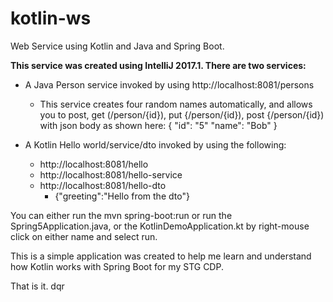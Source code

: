 # kotlin-ws
Web Service using Kotlin and Java and Spring Boot.

**This service was created using IntelliJ 2017.1. There are two services:**

  - A Java Person service invoked by using http://localhost:8081/persons
    - This service creates four random names automatically, and allows you to post, get (/person/{id}), put {/person/{id}), post {/person/{id}) with json body as shown here:
      {
        "id": "5"
        "name": "Bob"
      }

  - A Kotlin Hello world/service/dto invoked by using the following:
    - http://localhost:8081/hello
    - http://localhost:8081/hello-service
    - http://localhost:8081/hello-dto
      - {"greeting":"Hello from the dto"}
    
You can either run the mvn spring-boot:run or run the Spring5Application.java, or the KotlinDemoApplication.kt by right-mouse click on either name and select run. 

This is a simple application was created to help me learn and understand how Kotlin works with Spring Boot for my STG CDP. 

That is it. dqr
